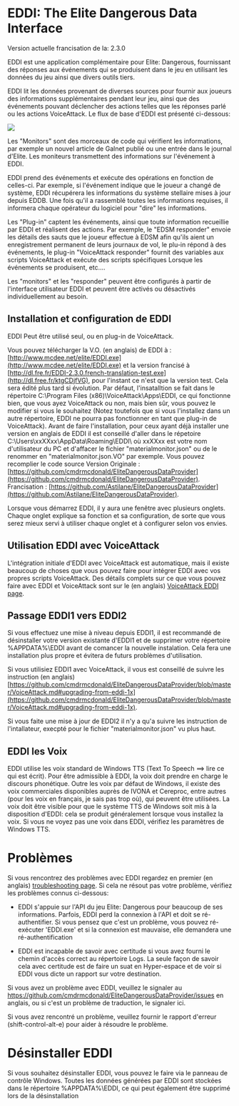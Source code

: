 # EDDI: The Elite Dangerous Data Interface

Version actuelle francisation de la: 2.3.0

EDDI est une application complémentaire pour Elite: Dangerous, fournissant des réponses aux événements qui se produisent dans le jeu en utilisant les données du jeu ainsi que divers outils tiers.

EDDI lit les données provenant de diverses sources pour fournir aux joueurs des informations supplémentaires pendant leur jeu, ainsi que des événements pouvant déclencher des actions telles que les réponses parlé ou les actions VoiceAttack. Le flux de base d'EDDI est présenté ci-dessous:

![](images/Architecture.png)

Les "Monitors" sont des morceaux de code qui vérifient les informations, par exemple un nouvel article de Galnet publié ou une entrée dans le journal d'Elite. Les moniteurs transmettent des informations sur l'événement à EDDI.

EDDI prend des événements et exécute des opérations en fonction de celles-ci. Par exemple, si l'événement indique que le joueur a changé de système, EDDI récupérera les informations du système stellaire mises à jour depuis EDDB. Une fois qu'il a rassemblé toutes les informations requises, il informera chaque opérateur du logiciel pour "dire" les informations.

Les "Plug-in" captent les événements, ainsi que toute information recueillie par EDDI et réalisent des actions. Par exemple, le "EDSM responder" envoie les détails des sauts que le joueur effectue à EDSM afin qu'ils aient un enregistrement permanent de leurs journaux de vol, le plu-in répond à des événements, le plug-in "VoiceAttack responder" fournit des variables aux scripts VoiceAttack et exécute des scripts spécifiques Lorsque les événements se produisent, etc....

Les "monitors" et les "responder" peuvent être configurés à partir de l'interface utilisateur EDDI et peuvent être activés ou désactivés individuellement au besoin.
## Installation et configuration de EDDI

EDDI Peut être utilisé seul, ou en plug-in de VoiceAttack.

Vous pouvez télécharger la V.O. (en anglais) de EDDI à : [http://www.mcdee.net/elite/EDDI.exe](http://www.mcdee.net/elite/EDDI.exe) et la version francisé à  [http://dl.fre.fr/EDDI-2.3.0.french-translation-test.exe](http://dl.free.fr/ktgCDjfVG), pour l'instant ce n'est que la version test. Cela sera édité plus tard si évolution.  Par défaut, l'insatalltion se fait dans le répertoire C:\Program Files (x86)\VoiceAttack\Apps\EDDI, ce qui fonctionne bien, que vous ayez VoiceAttack ou non, mais bien sûr, vous pouvez le modifier si vous le souhaitez (Notez toutefois que si vous l'installez dans un autre répertoire, EDDI ne pourra pas fonctionner en tant que plug-in de VoiceAttack).
Avant de faire l'installation, pour ceux ayant déjà installer une version en anglais de EDDI il est conseillé d'aller dans le répetoire C:\Users\xxXXxx\AppData\Roaming\EDDI\  où xxXXxx est votre nom d'utilisateur du PC et d'affacer le fichier "materialmonitor.json" ou de le renommer en "materialmonitor.json.VO" par exemple.
Vous pouvez recomplier le code source 
Version Originale : [https://github.com/cmdrmcdonald/EliteDangerousDataProvider](https://github.com/cmdrmcdonald/EliteDangerousDataProvider).
Francisation :  [https://github.com/Astilane/EliteDangerousDataProvider](https://github.com/Astilane/EliteDangerousDataProvider).

Lorsque vous démarrez EDDI, il y aura une fenêtre avec plusieurs onglets. Chaque onglet explique sa fonction et sa configuration, de sorte que vous serez mieux servi à utiliser chaque onglet et à configurer selon vos envies.

## Utilisation EDDI avec VoiceAttack

L'intégration initiale d'EDDI avec VoiceAttack est automatique, mais il existe beaucoup de choses que vous pouvez faire pour intégrer EDDI avec vos propres scripts VoiceAttack. Des détails complets sur ce que vous pouvez faire avec EDDI et VoiceAttack sont sur le (en anglais) [VoiceAttack EDDI page](https://github.com/cmdrmcdonald/EliteDangerousDataProvider/blob/master/VoiceAttack.md#using-eddi-with-voiceattack).

## Passage EDDI1 vers EDDI2

Si vous effectuez une mise à niveau depuis EDDI1, il est recommandé de désinstaller votre version existante d'EDDI1 et de supprimer votre répertoire %APPDATA%\EDDI avant de comancer la nouvelle instalation.  Cela fera une installation plus propre et évitera de futurs problèmes d'utilisation.

Si vous utilisiez EDDI1 avec VoiceAttack, il vous est conseillé de suivre les instruction (en anglais) [https://github.com/cmdrmcdonald/EliteDangerousDataProvider/blob/master/VoiceAttack.md#upgrading-from-eddi-1x](https://github.com/cmdrmcdonald/EliteDangerousDataProvider/blob/master/VoiceAttack.md#upgrading-from-eddi-1x).

Si vous faite une mise à jour de EDDI2 il n'y a qu'a suivre les instruction de l'intallateur, execpté pour le fichier "materialmonitor.json" vu plus haut.

## EDDI les Voix

EDDI utilise les voix standard de Windows TTS (Text To Speech ==> lire ce qui est écrit). Pour être admissible à EDDI, la voix doit prendre en charge le discours phonétique. Outre les voix par défaut de Windows, il existe des voix commerciales disponibles auprès de IVONA et Cereproc, entre autres (pour les voix en français, je sais pas trop où), qui peuvent être utilisées. La voix doit être visible pour que le système TTS de Windows soit mis à la disposition d'EDDI: cela se produit généralement lorsque vous installez la voix. Si vous ne voyez pas une voix dans EDDI, vérifiez les paramètres de Windows TTS.

# Problèmes

Si vous rencontrez des problèmes avec EDDI regardez en premier (en anglais) [troubleshooting page](https://github.com/cmdrmcdonald/EliteDangerousDataProvider/blob/master/TROUBLESHOOTING.md#troubleshooting).  Si cela ne résout pas votre problème, vérifiez les problèmes connus ci-dessous:

  * EDDI s'appuie sur l'API du jeu Elite: Dangerous pour beaucoup de ses informations. Parfois, EDDI perd la connexion à l'API et doit se ré-authentifier. Si vous pensez que c'est un problème, vous pouvez ré-exécuter 'EDDI.exe' et si la connexion est mauvaise, elle demandera une ré-authentification
  
  * EDDI est incapable de savoir avec certitude si vous avez fourni le chemin d'accès correct au répertoire Logs. La seule façon de savoir cela avec certitude est de faire un suat en Hyper-espace et de voir si EDDI vous dicte un rapport sur votre destination.
  
  
Si vous avez un problème avec EDDI, veuillez le signaler au https://github.com/cmdrmcdonald/EliteDangerousDataProvider/issues en anglais, ou si c'est un problème de traduction, le signaler ici.

Si vous avez rencontré un problème, veuillez fournir le rapport d'erreur (shift-control-alt-e) pour aider à résoudre le problème.

# Désinstaller EDDI
Si vous souhaitez désinstaller EDDI, vous pouvez le faire via le panneau de contrôle Windows. Toutes les données générées par EDDI sont stockées dans le répertoire %APPDATA%\EDDI, ce qui peut également être supprimé lors de la désinstallation
